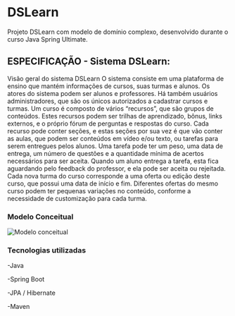 # DSLearn
Projeto DSLearn com modelo de domínio complexo, desenvolvido durante o curso Java Spring Ultimate.

## ESPECIFICAÇÃO - Sistema DSLearn:
Visão geral do sistema DSLearn
O sistema consiste em uma plataforma de ensino que mantém informações de cursos, suas turmas e alunos. Os atores do sistema podem ser alunos e professores. 
Há também usuários administradores, que são os únicos autorizados a cadastrar cursos e turmas.
Um curso é composto de vários “recursos”, que são grupos de conteúdos. Estes recursos podem ser trilhas de aprendizado, bônus, links externos, e o próprio fórum de perguntas e respostas do curso. 
Cada recurso pode conter seções, e estas seções por sua vez é que vão conter as aulas, que podem ser conteúdos em vídeo e/ou texto, ou tarefas para serem entregues pelos alunos.
Uma tarefa pode ter um peso, uma data de entrega, um número de questões e a quantidade mínima de acertos necessários para ser aceita. 
Quando um aluno entrega a tarefa, esta fica aguardando pelo feedback do professor, e ela pode ser aceita ou rejeitada.
Cada nova turma do curso corresponde a uma oferta ou edição deste curso, que possui uma data de início e fim. 
Diferentes ofertas do mesmo curso podem ter pequenas variações no conteúdo, conforme a necessidade de customização para cada turma.


### Modelo Conceitual
![Modelo conceitual]([https://github.com/luisguilheerme/assets/blob/main/dscommerce/modelo_conceitual.png](https://github.com/luisguilheerme/assets/blob/main/dslearn/modelo-conceitual.png))

### Tecnologias utilizadas
-Java

-Spring Boot

-JPA / Hibernate

-Maven

